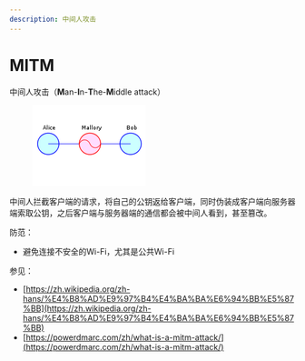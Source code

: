 ```yaml
---
description: 中间人攻击
---
```


# MITM

中间人攻击（**M**an-**I**n-**T**he-**M**iddle attack）



<figure><img src="../../.gitbook/assets/image (1) (1) (1).png" alt=""><figcaption></figcaption></figure>

中间人拦截客户端的请求，将自己的公钥返给客户端，同时伪装成客户端向服务器端索取公钥，之后客户端与服务器端的通信都会被中间人看到，甚至篡改。



防范：

* 避免连接不安全的Wi-Fi，尤其是公共Wi-Fi



参见：

* [https://zh.wikipedia.org/zh-hans/%E4%B8%AD%E9%97%B4%E4%BA%BA%E6%94%BB%E5%87%BB](https://zh.wikipedia.org/zh-hans/%E4%B8%AD%E9%97%B4%E4%BA%BA%E6%94%BB%E5%87%BB)
* [https://powerdmarc.com/zh/what-is-a-mitm-attack/](https://powerdmarc.com/zh/what-is-a-mitm-attack/)
